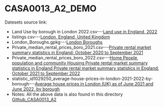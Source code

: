 # CASA0013_A2_DEMO

Datesets source link:
- Land Use by borough in London 2022.csv---[Land use in England, 2022](https://www.gov.uk/government/statistics/land-use-in-england-2022)
- listings.csv---[London, England, United Kingdom](http://insideairbnb.com/get-the-data/)
- London_Boroughs.gpkg---[London Boroughs](https://data.london.gov.uk/dataset/london_boroughs)
- Private_median_rental_prices_boro_2021.csv---[Private rental market summary statistics in England: October 2020 to September 2021](https://www.ons.gov.uk/peoplepopulationandcommunity/housing/bulletins/privaterentalmarketsummarystatisticsinengland/october2020toseptember2021)
- Private_median_rental_prices_boro_2022.csv---[Home  People, population and community  Housing  Private rental market summary statistics in England
Private rental market summary statistics in England: October 2021 to September 2022](https://www.ons.gov.uk/peoplepopulationandcommunity/housing/bulletins/privaterentalmarketsummarystatisticsinengland/october2021toseptember2022)
- statistic_id1029250_average-house-prices-in-london-2021-2022-by-borough---[Average house prices in London (UK) as of June 2021 and June 2022, by borough](https://www.statista.com/statistics/1029250/average-house-prices-in-london-united-kingdom-by-borough/)
- Notes: All the above data is also found in this directory [Github_CASA0013_A2](https://github.com/Murphy829/CASA0013_A2_DEMO/tree/main/Datasets)
